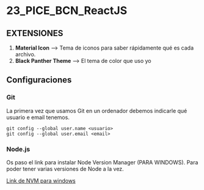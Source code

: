 # 23_PICE_BCN_ReactJS

## EXTENSIONES

1. **Material Icon** --> Tema de iconos para saber rápidamente qué es cada archivo.
2. **Black Panther Theme** --> El tema de color que uso yo


## Configuraciones

### Git

La primera vez que usamos Git en un ordenador debemos indicarle qué usuario e email tenemos.

```
git config --global user.name <usuario>
git config --global user.email <email>
```

### Node.js

Os paso el link para instalar Node Version Manager (PARA WINDOWS). Para poder tener varias versiones de Node a la vez. 

[Link de NVM para windows](https://github.com/coreybutler/nvm-windows/releases)

